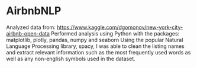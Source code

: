 # AirbnbNLP
Analyzed data from: https://www.kaggle.com/dgomonov/new-york-city-airbnb-open-data
Performed analysis using Python with the packages: matplotlib, plotly, pandas, numpy and seaborn
Using the popular Natural Language Processing library, spacy, I was able to clean the listing names and extract relevant information such as the most frequently used words as well as any non-english symbols used in the dataset. 
